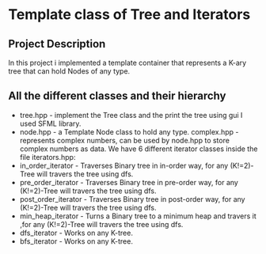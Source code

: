 #  Template class of Tree and Iterators
## Project Description
In this project i implemented a template container that represents a K-ary tree that can hold Nodes of any type.

## All the different classes and their hierarchy
  - tree.hpp - implement the Tree class and the print the tree using gui I used SFML library.
 - node.hpp - a Template Node class to hold any type.
complex.hpp - represents complex numbers, can be used by node.hpp to store complex numbers as data.
We have 6 different iterator classes inside the file iterators.hpp:
- in_order_iterator - Traverses Binary tree in in-order way, for any (K!=2)-Tree will travers the tree using dfs.
- pre_order_iterator - Traverses Binary tree in pre-order way, for any (K!=2)-Tree will travers the tree using dfs.
- post_order_iterator - Traverses Binary tree in post-order way, for any (K!=2)-Tree will travers the tree using dfs.
- min_heap_iterator - Turns a Binary tree to a minimum heap and travers it ,for any (K!=2)-Tree will travers the tree using dfs.
- dfs_iterator - Works on any K-tree.
- bfs_iterator - Works on any K-tree.

